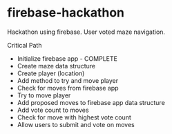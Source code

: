# firebase-hackathon
Hackathon using firebase. User voted maze navigation.

Critical Path
- Initialize firebase app - COMPLETE
- Create maze data structure
- Create player (location)
- Add method to try and move player
- Check for moves from firebase app
- Try to move player
- Add proposed moves to firebase app data structure
- Add vote count to moves
- Check for move with highest vote count
- Allow users to submit and vote on moves
